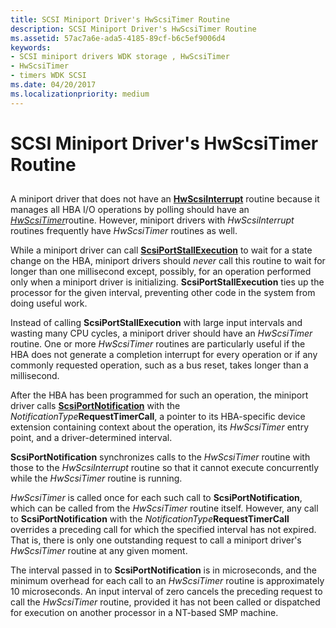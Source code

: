```yaml
---
title: SCSI Miniport Driver's HwScsiTimer Routine
description: SCSI Miniport Driver's HwScsiTimer Routine
ms.assetid: 57ac7a6e-ada5-4185-89cf-b6c5ef9006d4
keywords:
- SCSI miniport drivers WDK storage , HwScsiTimer
- HwScsiTimer
- timers WDK SCSI
ms.date: 04/20/2017
ms.localizationpriority: medium
---
```


# SCSI Miniport Driver's HwScsiTimer Routine


## <span id="ddk_scsi_miniport_drivers_hwscsitimer_routine_kg"></span><span id="DDK_SCSI_MINIPORT_DRIVERS_HWSCSITIMER_ROUTINE_KG"></span>


A miniport driver that does not have an [**HwScsiInterrupt**](https://docs.microsoft.com/previous-versions/windows/hardware/drivers/ff557312(v=vs.85)) routine because it manages all HBA I/O operations by polling should have an [*HwScsiTimer*](https://docs.microsoft.com/previous-versions/windows/hardware/drivers/ff557327(v=vs.85))routine. However, miniport drivers with *HwScsiInterrupt* routines frequently have *HwScsiTimer* routines as well.

While a miniport driver can call [**ScsiPortStallExecution**](https://docs.microsoft.com/windows-hardware/drivers/ddi/content/srb/nf-srb-scsiportstallexecution) to wait for a state change on the HBA, miniport drivers should *never* call this routine to wait for longer than one millisecond except, possibly, for an operation performed only when a miniport driver is initializing. **ScsiPortStallExecution** ties up the processor for the given interval, preventing other code in the system from doing useful work.

Instead of calling **ScsiPortStallExecution** with large input intervals and wasting many CPU cycles, a miniport driver should have an *HwScsiTimer* routine. One or more *HwScsiTimer* routines are particularly useful if the HBA does not generate a completion interrupt for every operation or if any commonly requested operation, such as a bus reset, takes longer than a millisecond.

After the HBA has been programmed for such an operation, the miniport driver calls [**ScsiPortNotification**](https://docs.microsoft.com/windows-hardware/drivers/ddi/content/srb/nf-srb-scsiportnotification) with the *NotificationType***RequestTimerCall**, a pointer to its HBA-specific device extension containing context about the operation, its *HwScsiTimer* entry point, and a driver-determined interval.

**ScsiPortNotification** synchronizes calls to the *HwScsiTimer* routine with those to the *HwScsiInterrupt* routine so that it cannot execute concurrently while the *HwScsiTimer* routine is running.

*HwScsiTimer* is called once for each such call to **ScsiPortNotification**, which can be called from the *HwScsiTimer* routine itself. However, any call to **ScsiPortNotification** with the *NotificationType***RequestTimerCall** overrides a preceding call for which the specified interval has not expired. That is, there is only one outstanding request to call a miniport driver's *HwScsiTimer* routine at any given moment.

The interval passed in to **ScsiPortNotification** is in microseconds, and the minimum overhead for each call to an *HwScsiTimer* routine is approximately 10 microseconds. An input interval of zero cancels the preceding request to call the *HwScsiTimer* routine, provided it has not been called or dispatched for execution on another processor in a NT-based SMP machine.

 

 




